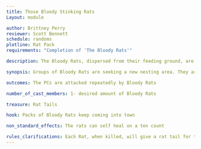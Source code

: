 ```yaml
---
title: Those Bloody Stinking Rats
Layout: module

author: Brittney Perry
reviewer: Scott Bennett
schedule: randoms
plotline: Rat Pack
requirements: "Completion of 'The Bloody Rats'"

description: The Bloody Rats, dispersed from their feeding ground, are now invading... everywhere.

synopsis: Groups of Bloody Rats are seeking a new nesting area. They are invading the country side, killing their mild mannered counterparts, and attacking the farmer and anyone else who tries to repeatedly entering the town and attacking anyone they find. They are agitated by the disturbance of their feeding grounds, and are drawn to the area by the PCs bloodshed. Unprovoked attacks are on the rise. There seems to be no end in sight.

outcomes: The PCs are attacked repeatedly by Bloody Rats

number_of_cast_members: 1- desired amount of Bloody Rats

treasure: Rat Tails

hook: Packs of Bloody Rats keep coming into town

non_standard_effects: The rats can self heal on a ten count

rules_clarifications: Each Rat, when killed, will give a rat tail for the bounty. These are in game items.
---
```

